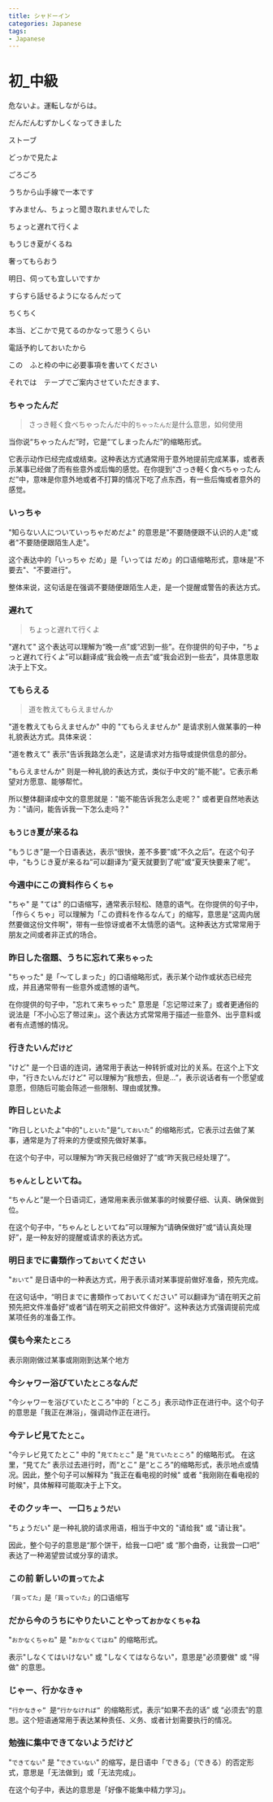 ```yaml
---
title: シャドーイン
categories: Japanese
tags:
- Japanese
---
```


# 初_中級

危ないよ。運転しながらは。

だんだんむずかしくなってきました

ストーブ

どっかで見たよ

ごろごろ

うちから山手線で一本です

すみません、ちょっと聞き取れませんでした

ちょっと遅れて行くよ

もうじき夏がくるね

奢ってもらおう

明日、伺っても宜しいですか

すらすら話せるようになるんだって

ちくちく

本当、どこかで見てるのかなって思うくらい

電話予約しておいたから

この　ふと枠の中に必要事項を書いてください

それでは　テープでご案内させていただきます、

### ちゃったんだ
> さっき軽く食べちゃったんだ中的`ちゃったんだ`是什么意思，如何使用

当你说“ちゃったんだ”时，它是“てしまったんだ”的缩略形式。

它表示动作已经完成或结束。这种表达方式通常用于意外地提前完成某事，或者表示某事已经做了而有些意外或后悔的感觉。在你提到“さっき軽く食べちゃったんだ”中，意味是你意外地或者不打算的情况下吃了点东西，有一些后悔或者意外的感觉。

### いっちゃ
"知らない人についていっちゃだめだよ" 的意思是"不要随便跟不认识的人走"或者"不要随便跟陌生人走"。

这个表达中的「いっちゃ だめ」是「いっては だめ」的口语缩略形式，意味是"不要去"、"不要进行"。

整体来说，这句话是在强调不要随便跟陌生人走，是一个提醒或警告的表达方式。


### 遅れて
> ちょっと遅れて行くよ 

"遅れて" 这个表达可以理解为“晚一点”或“迟到一些”。在你提供的句子中，“ちょっと遅れて行くよ”可以翻译成“我会晚一点去”或“我会迟到一些去”，具体意思取决于上下文。

### てもらえる
> 道を教えてもらえませんか

"道を教えてもらえませんか" 中的 "てもらえませんか" 是请求别人做某事的一种礼貌表达方式。具体来说：

"道を教えて" 表示"告诉我路怎么走"，这是请求对方指导或提供信息的部分。

"もらえませんか" 则是一种礼貌的表达方式，类似于中文的"能不能"。它表示希望对方愿意、能够帮忙。

所以整体翻译成中文的意思就是："能不能告诉我怎么走呢？" 或者更自然地表达为："请问，能告诉我一下怎么走吗？"

### `もうじき`夏が来るね

“もうじき”是一个日语表达，表示“很快，差不多要”或“不久之后”。在这个句子中，“もうじき夏が来るね”可以翻译为“夏天就要到了呢”或“夏天快要来了呢”。

### 今週中にこの資料作らく`ちゃ`

"ちゃ" 是 "ては" 的口语缩写，通常表示轻松、随意的语气。在你提供的句子中，「作らくちゃ」可以理解为「この資料を作るなんて」的缩写，意思是"这周内居然要做这份文件啊"，带有一些惊讶或者不太情愿的语气。这种表达方式常常用于朋友之间或者非正式的场合。


### 昨日した宿題、うちに忘れて来`ちゃった`
"ちゃった" 是「～てしまった」的口语缩略形式，表示某个动作或状态已经完成，并且通常带有一些意外或遗憾的语气。

在你提供的句子中，"忘れて来ちゃった" 意思是「忘记带过来了」或者更通俗的说法是「不小心忘了带过来」。这个表达方式常常用于描述一些意外、出乎意料或者有点遗憾的情况。

### 行きたいんだ`けど`

"けど" 是一个日语的连词，通常用于表达一种转折或对比的关系。在这个上下文中，"行きたいんだけど" 可以理解为“我想去，但是…”，表示说话者有一个愿望或意愿，但随后可能会陈述一些限制、理由或犹豫。

### 昨日`しといた`よ

"昨日しといたよ"中的"`しといた`"是“`しておいた`” 的缩略形式，它表示过去做了某事，通常是为了将来的方便或预先做好某事。

在这个句子中，可以理解为“昨天我已经做好了”或“昨天我已经处理了”。

### `ちゃんと`しといてね。
“ちゃんと”是一个日语词汇，通常用来表示做某事的时候要仔细、认真、确保做到位。

在这个句子中，“ちゃんとしといてね”可以理解为“请确保做好”或“请认真处理好”，是一种友好的提醒或请求的表达方式。

### 明日までに書類作って`おいて`ください

"`おいて`" 是日语中的一种表达方式，用于表示请对某事提前做好准备，预先完成。

在这句话中，“明日までに書類作っておいてください” 可以翻译为“请在明天之前预先把文件准备好”或者“请在明天之前把文件做好”。这种表达方式强调提前完成某项任务的准备工作。

### 僕も今来た`ところ`
表示刚刚做过某事或刚刚到达某个地方

### 今シャワー浴びていた`ところ`なんだ
"今シャワーを浴びていたところ"中的「ところ」表示动作正在进行中。这个句子的意思是「我正在淋浴」，强调动作正在进行。

### 今テレビ見てた`とこ`。
"今テレビ見てたとこ" 中的 "`見てたとこ`" 是 "`見ていたところ`" 的缩略形式。
在这里，“見てた” 表示过去进行时，而“とこ” 是“ところ”的缩略形式，表示地点或情况。因此，整个句子可以解释为 "我正在看电视的时候" 或者 "我刚刚在看电视的时候"，具体解释可能取决于上下文。

### そのクッキー、 一口`ちょうだい`
"ちょうだい" 是一种礼貌的请求用语，相当于中文的 "请给我" 或 "请让我"。

因此，整个句子的意思是“那个饼干，给我一口吧” 或 “那个曲奇，让我尝一口吧” 表达了一种渴望尝试或分享的请求。

### この前 新しいの`買ってた`よ
`「買ってた」`是`「買っていた」`的口语缩写

### だから今のうちにやりたいことやって`おかなくちゃ`ね

"`おかなくちゃね`" 是 "`おかなくてはね`" 的缩略形式。 

表示"しなくてはいけない" 或 "しなくてはならない"，意思是"必须要做" 或 "得做" 的意思。

### じゃー、行かなきゃ　
`“行かなきゃ” `是`“行かなければ” `的缩略形式，表示“如果不去的话” 或 “必须去”的意思。这个短语通常用于表达某种责任、义务、或者计划需要执行的情况。

### 勉強に集中できてないようだけど
"`できてない`" 是 "`できていない`" 的缩写，是日语中「できる」（できる）的否定形式，意思是「无法做到」或「无法完成」。

在这个句子中，表达的意思是「好像不能集中精力学习」。

